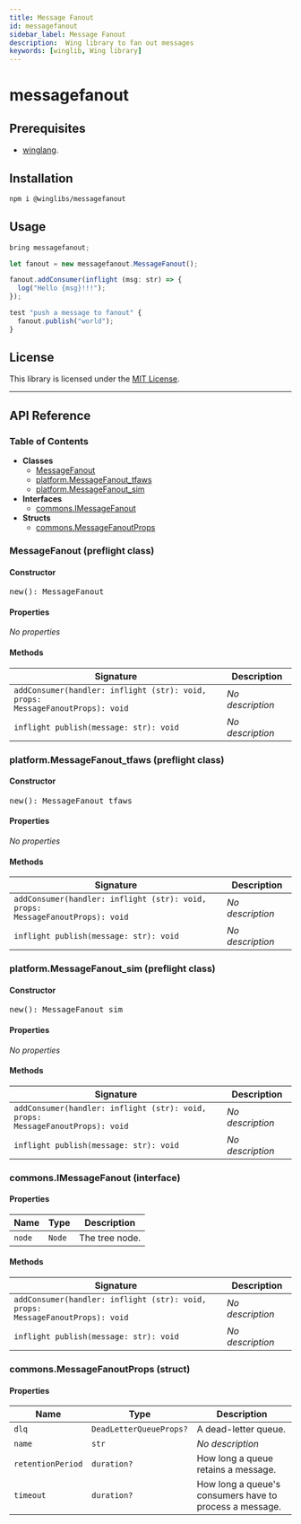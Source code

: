```yaml
---
title: Message Fanout
id: messagefanout
sidebar_label: Message Fanout
description:  Wing library to fan out messages
keywords: [winglib, Wing library]
---
```

# messagefanout

## Prerequisites

* [winglang](https://winglang.io).

## Installation

```sh
npm i @winglibs/messagefanout
```

## Usage

```js
bring messagefanout;

let fanout = new messagefanout.MessageFanout();

fanout.addConsumer(inflight (msg: str) => {
  log("Hello {msg}!!!");
});

test "push a message to fanout" {
  fanout.publish("world");
}
```

## License

This library is licensed under the [MIT License](./LICENSE).

---
<h2>API Reference</h2>

<h3>Table of Contents</h3>

- **Classes**
  - <a href="#@winglibs/messagefanout.MessageFanout">MessageFanout</a>
  - <a href="#@winglibs/messagefanout.platform.MessageFanout_tfaws">platform.MessageFanout_tfaws</a>
  - <a href="#@winglibs/messagefanout.platform.MessageFanout_sim">platform.MessageFanout_sim</a>
- **Interfaces**
  - <a href="#@winglibs/messagefanout.commons.IMessageFanout">commons.IMessageFanout</a>
- **Structs**
  - <a href="#@winglibs/messagefanout.commons.MessageFanoutProps">commons.MessageFanoutProps</a>

<h3 id="@winglibs/messagefanout.MessageFanout">MessageFanout (preflight class)</h3>

<h4>Constructor</h4>

<pre>
new(): MessageFanout
</pre>

<h4>Properties</h4>

*No properties*

<h4>Methods</h4>

| **Signature** | **Description** |
| --- | --- |
| <code>addConsumer(handler: inflight (str): void, props: MessageFanoutProps): void</code> | *No description* |
| <code>inflight publish(message: str): void</code> | *No description* |

<h3 id="@winglibs/messagefanout.platform.MessageFanout_tfaws">platform.MessageFanout_tfaws (preflight class)</h3>

<h4>Constructor</h4>

<pre>
new(): MessageFanout_tfaws
</pre>

<h4>Properties</h4>

*No properties*

<h4>Methods</h4>

| **Signature** | **Description** |
| --- | --- |
| <code>addConsumer(handler: inflight (str): void, props: MessageFanoutProps): void</code> | *No description* |
| <code>inflight publish(message: str): void</code> | *No description* |

<h3 id="@winglibs/messagefanout.platform.MessageFanout_sim">platform.MessageFanout_sim (preflight class)</h3>

<h4>Constructor</h4>

<pre>
new(): MessageFanout_sim
</pre>

<h4>Properties</h4>

*No properties*

<h4>Methods</h4>

| **Signature** | **Description** |
| --- | --- |
| <code>addConsumer(handler: inflight (str): void, props: MessageFanoutProps): void</code> | *No description* |
| <code>inflight publish(message: str): void</code> | *No description* |

<h3 id="@winglibs/messagefanout.commons.IMessageFanout">commons.IMessageFanout (interface)</h3>

<h4>Properties</h4>

| **Name** | **Type** | **Description** |
| --- | --- | --- |
| <code>node</code> | <code>Node</code> | The tree node. |

<h4>Methods</h4>

| **Signature** | **Description** |
| --- | --- |
| <code>addConsumer(handler: inflight (str): void, props: MessageFanoutProps): void</code> | *No description* |
| <code>inflight publish(message: str): void</code> | *No description* |

<h3 id="@winglibs/messagefanout.commons.MessageFanoutProps">commons.MessageFanoutProps (struct)</h3>

<h4>Properties</h4>

| **Name** | **Type** | **Description** |
| --- | --- | --- |
| <code>dlq</code> | <code>DeadLetterQueueProps?</code> | A dead-letter queue. |
| <code>name</code> | <code>str</code> | *No description* |
| <code>retentionPeriod</code> | <code>duration?</code> | How long a queue retains a message. |
| <code>timeout</code> | <code>duration?</code> | How long a queue's consumers have to process a message. |


